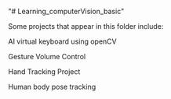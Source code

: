 "# Learning_computerVision_basic" 

Some projects that appear in this folder include: 

AI virtual keyboard using openCV

Gesture Volume Control

Hand Tracking Project

Human body pose tracking
